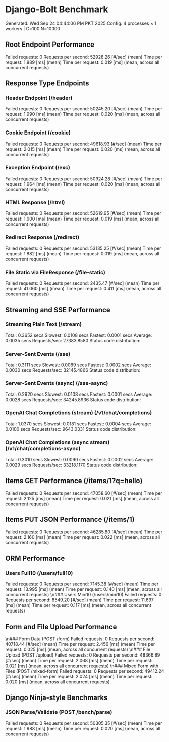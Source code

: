 # Django-Bolt Benchmark
Generated: Wed Sep 24 04:44:06 PM PKT 2025
Config: 4 processes × 1 workers | C=100 N=10000

## Root Endpoint Performance
Failed requests:        0
Requests per second:    52928.26 [#/sec] (mean)
Time per request:       1.889 [ms] (mean)
Time per request:       0.019 [ms] (mean, across all concurrent requests)

## Response Type Endpoints

### Header Endpoint (/header)
Failed requests:        0
Requests per second:    50245.20 [#/sec] (mean)
Time per request:       1.990 [ms] (mean)
Time per request:       0.020 [ms] (mean, across all concurrent requests)

### Cookie Endpoint (/cookie)
Failed requests:        0
Requests per second:    49618.93 [#/sec] (mean)
Time per request:       2.015 [ms] (mean)
Time per request:       0.020 [ms] (mean, across all concurrent requests)

### Exception Endpoint (/exc)
Failed requests:        0
Requests per second:    50924.28 [#/sec] (mean)
Time per request:       1.964 [ms] (mean)
Time per request:       0.020 [ms] (mean, across all concurrent requests)

### HTML Response (/html)
Failed requests:        0
Requests per second:    52619.95 [#/sec] (mean)
Time per request:       1.900 [ms] (mean)
Time per request:       0.019 [ms] (mean, across all concurrent requests)

### Redirect Response (/redirect)
Failed requests:        0
Requests per second:    53135.25 [#/sec] (mean)
Time per request:       1.882 [ms] (mean)
Time per request:       0.019 [ms] (mean, across all concurrent requests)

### File Static via FileResponse (/file-static)
Failed requests:        0
Requests per second:    2435.47 [#/sec] (mean)
Time per request:       41.060 [ms] (mean)
Time per request:       0.411 [ms] (mean, across all concurrent requests)

## Streaming and SSE Performance

### Streaming Plain Text (/stream)
  Total:	0.3652 secs
  Slowest:	0.0108 secs
  Fastest:	0.0001 secs
  Average:	0.0035 secs
  Requests/sec:	27383.8580
Status code distribution:

### Server-Sent Events (/sse)
  Total:	0.3111 secs
  Slowest:	0.0089 secs
  Fastest:	0.0002 secs
  Average:	0.0030 secs
  Requests/sec:	32145.4866
Status code distribution:

### Server-Sent Events (async) (/sse-async)
  Total:	0.2920 secs
  Slowest:	0.0108 secs
  Fastest:	0.0001 secs
  Average:	0.0028 secs
  Requests/sec:	34245.8936
Status code distribution:

### OpenAI Chat Completions (stream) (/v1/chat/completions)
  Total:	1.0370 secs
  Slowest:	0.0181 secs
  Fastest:	0.0004 secs
  Average:	0.0100 secs
  Requests/sec:	9643.0331
Status code distribution:

### OpenAI Chat Completions (async stream) (/v1/chat/completions-async)
  Total:	0.3010 secs
  Slowest:	0.0090 secs
  Fastest:	0.0002 secs
  Average:	0.0029 secs
  Requests/sec:	33218.1170
Status code distribution:

## Items GET Performance (/items/1?q=hello)
Failed requests:        0
Requests per second:    47058.60 [#/sec] (mean)
Time per request:       2.125 [ms] (mean)
Time per request:       0.021 [ms] (mean, across all concurrent requests)

## Items PUT JSON Performance (/items/1)
Failed requests:        0
Requests per second:    46285.80 [#/sec] (mean)
Time per request:       2.160 [ms] (mean)
Time per request:       0.022 [ms] (mean, across all concurrent requests)

## ORM Performance
### Users Full10 (/users/full10)
Failed requests:        0
Requests per second:    7145.38 [#/sec] (mean)
Time per request:       13.995 [ms] (mean)
Time per request:       0.140 [ms] (mean, across all concurrent requests)
\n### Users Mini10 (/users/mini10)
Failed requests:        0
Requests per second:    8549.20 [#/sec] (mean)
Time per request:       11.697 [ms] (mean)
Time per request:       0.117 [ms] (mean, across all concurrent requests)

## Form and File Upload Performance
\n### Form Data (POST /form)
Failed requests:        0
Requests per second:    40718.44 [#/sec] (mean)
Time per request:       2.456 [ms] (mean)
Time per request:       0.025 [ms] (mean, across all concurrent requests)
\n### File Upload (POST /upload)
Failed requests:        0
Requests per second:    48366.89 [#/sec] (mean)
Time per request:       2.068 [ms] (mean)
Time per request:       0.021 [ms] (mean, across all concurrent requests)
\n### Mixed Form with Files (POST /mixed-form)
Failed requests:        0
Requests per second:    49412.24 [#/sec] (mean)
Time per request:       2.024 [ms] (mean)
Time per request:       0.020 [ms] (mean, across all concurrent requests)

## Django Ninja-style Benchmarks
### JSON Parse/Validate (POST /bench/parse)
Failed requests:        0
Requests per second:    50305.35 [#/sec] (mean)
Time per request:       1.988 [ms] (mean)
Time per request:       0.020 [ms] (mean, across all concurrent requests)

